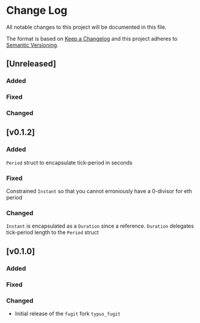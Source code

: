 # Change Log

All notable changes to this project will be documented in this file.

The format is based on [Keep a Changelog](http://keepachangelog.com/)
and this project adheres to [Semantic Versioning](http://semver.org/).

## [Unreleased]

### Added

### Fixed

### Changed
## [v0.1.2]

### Added

`Period` struct to encapsulate tick-period in seconds

### Fixed

Constrained `Instant` so that you cannot erroniously have a 0-divisor for eth period

### Changed

`Instant` is encapsulated as a `Duration` since a reference.
`Duration` delegates tick-period length to the `Period` struct

## [v0.1.0]

### Added

### Fixed

### Changed

- Initial release of the `fugit` fork `typus_fugit`

